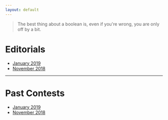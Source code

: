 ```yaml
---
layout: default
---
```


> The best thing about a boolean is, even if you're wrong, you are only off by a bit.

# Editorials
- [January 2019](/editorials/january-2019/index.html)
- [November 2018](/editorials/november-2018/index.html)

* * *

# Past Contests
- [January 2019](https://www.hackerrank.com/contests/uvce-ncode-january-2019/challenges)
- [November 2018](https://www.hackerrank.com/contests/uvce-ncode-november-2018/challenges)

